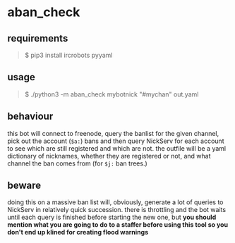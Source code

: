 # aban_check

## requirements

> $ pip3 install ircrobots pyyaml

## usage
> $ ./python3 -m aban_check mybotnick "#mychan" out.yaml

## behaviour

this bot will connect to freenode, query the banlist for the given channel,
pick out the account (`$a:`) bans and then query NickServ for each account to
see which are still registered and which are not. the outfile will be a yaml
dictionary of nicknames, whether they are registered or not, and what channel
the ban comes from (for `$j:` ban trees.)

## beware

doing this on a massive ban list will, obviously, generate a lot of queries
to NickServ in relatively quick succession. there is throttling and the bot
waits until each query is finished before starting the new one, but
**you should mention what you are going to do to a staffer before using this
tool so you don't end up klined for creating flood warnings**
